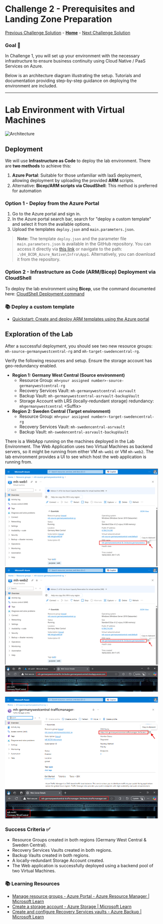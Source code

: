# Challenge 2 - Prerequisites and Landing Zone Preparation

[Previous Challenge Solution](challenge-01.md) - **[Home](../Readme.md)** - [Next Challenge Solution](challenge-03.md)

### Goal 🎯

In Challenge 1, you will set up your environment with the necessary infrastructure to ensure business continuity using Cloud Native / PaaS Services on Azure.

Below is an architecture diagram illustrating the setup. Tutorials and documentation providing step-by-step guidance on deploying the environment are included.

---

# Lab Environment with Virtual Machines

![Architecture](../img/asrdemo%20architecture.png)

## Deployment

We will use **Infrastructure as Code** to deploy the lab environment. There are **two methods** to achieve this:

1. **Azure Portal**: Suitable for those unfamiliar with IaaS deployment, allowing deployment by uploading the provided **ARM** scripts.
1. Alternative: **Bicep/ARM scripts via CloudShell**: This method is preferred for automation

### Option 1 - Deploy from the Azure Portal

1. Go to the Azure portal and sign in.
2. In the Azure portal search bar, search for "deploy a custom template" and select it from the available options.
3. Upload the templates `deploy.json` and `main.parameters.json`.

> **Note:** The template `deploy.json` and the parameter file `main.parameters.json` is available in the GitHub repository. You can access it directly via [this link](https://github.com/microsoft/MicroHack/tree/main/03-Azure/01-03-Infrastructure/04_BCDR_Azure_Native/Infra/App1) or navigate to the path: `.\04_BCDR_Azure_Native\Infra\App1`. Alternatively, you can download it from the repository.


### Option 2 - Infrastructure as Code (ARM/Bicep) Deployment via CloudShell

To deploy the lab environment using **Bicep**, use the command documented here:
 [CloudShell Deployment command](../Infra/App1/ReadMe.md) 


### 📚 Deploy a custom template
* [Quickstart: Create and deploy ARM templates using the Azure portal](https://learn.microsoft.com/en-us/azure/azure-resource-manager/templates/quickstart-create-templates-use-the-portal)

## Exploration of the Lab

After a successful deployment, you should see two new resource groups: `mh-source-germanywestcentral-rg` and `mh-target-swedencentral-rg`.

Verify the following resources and setup. Ensure the storage account has geo-redundancy enabled.

* **Region 1: Germany West Central (Source environment)**
  * Resource Group: `mh<your assigned number>-source-germanywestcentral-rg`
  * Recovery Services Vault: `mh-germanywestcentral-asrvault`
  * Backup Vault: `mh-germanywestcentral-asrvault-backupVault`
  * Storage Account with LRS (locally-redundant storage) redundancy: `mhgermanywestcentral` \<Suffix\>
* **Region 2: Sweden Central (Target environment)**
  * Resource Group: `mh<your assigned number>-target-swedencentral-rg`
  * Recovery Services Vault: `mh-swedencentral-asrvault`
  * Backup Vault: `mh-swedencentral-asrvault-backupVault`

There is a WebApp running on the machines deployed in the Lab Environment. The Web Application uses two Virtual Machines as backend servers, so it might be running from either VM `mh-web1` or VM `mh-web2`. The lab environment provides a UI to see which host the web application is running from.

![web1](./exploration/1.png)
![web2](./exploration/2.png)
![web3](./exploration/3.png)

![web4](./exploration/4.png)
![web5](./exploration/004.png)

### Success Criteria ✅

* Resource Groups created in both regions (Germany West Central & Sweden Central).
* Recovery Services Vaults created in both regions.
* Backup Vaults created in both regions.
* A locally-redundant Storage Account created.
* The Web application is successfully deployed using a backend pool of two Virtual Machines.

### 📚 Learning Resources

* [Manage resource groups - Azure Portal - Azure Resource Manager | Microsoft Learn](https://learn.microsoft.com/azure/azure-resource-manager/management/manage-resource-groups-portal)
* [Create a storage account - Azure Storage | Microsoft Learn](https://learn.microsoft.com/azure/storage/common/storage-account-create)
* [Create and configure Recovery Services vaults - Azure Backup | Microsoft Learn](https://learn.microsoft.com/azure/backup/backup-create-recovery-services-vault)


